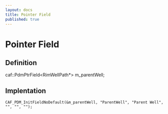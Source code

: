 ```yaml
---
layout: docs
title: Pointer Field
published: true
---
```


# Pointer Field

## Definition

caf::PdmPtrField<RimWellPath*> m_parentWell;

## Implentation

    CAF_PDM_InitFieldNoDefault(&m_parentWell, "ParentWell", "Parent Well", "", "", "");

